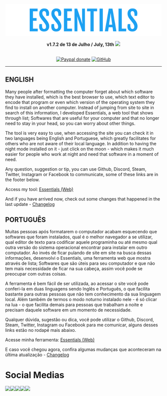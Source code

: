 <div align="center">
  <a href="https://yagasakii.github.io/webessentials/" target="_blank"><img src="logoreadme.png" alt="The Essentials Web"/></a><br>

<b>v1.7.2 de 13 de Julho / July, 13th</b> <img src="http://www.clker.com/cliparts/N/G/g/v/d/N/glossy-red-icon-button-md.png" width="10px"><br><br>

[![Paypal donate](https://img.shields.io/badge/Paypal-donate-yellow.svg)](https://www.paypal.com/cgi-bin/webscr?cmd=_donations&business=BGK9ZCFE6G4C8&currency_code=BRL&source=url)
[![GitHub](https://img.shields.io/github/license/yagasakii/webessentials.svg)](https://github.com/Yagasakii/webessentials/blob/master/LICENSE)
</div>

---

## ENGLISH<br>
Many people after formatting the computer forget about which software they have installed, which is the best browser to use, which text editor to encode that program or even which version of the operating system they find to install on another computer. Instead of jumping from site to site in search of this information, I developed Essentials, a web tool that shows through list; Softwares that are useful for your computer and that no longer need to stay in your head, so you can worry about other things.

The tool is very easy to use, when accessing the site you can check it in two languages being English and Portuguese, which greatly facilitates for others who are not aware of their local language. In addition to having the night mode installed on it - just click on the moon - which makes it much easier for people who work at night and need that software in a moment of need.

Any question, suggestion or tip, you can use Github, Discord, Steam, Twitter, Instagram or Facebook to communicate, some of these links are in the footer below.

Access my tool: <a href="https://webessentials.netlify.com/" target="_blank">Essentials (Web)</a>

And if you have arrived now, check out some changes that happened in the last update - <a href="https://github.com/Yagasakii/webessentials/blob/master/Changelog.md">Changelog</a>

## PORTUGUÊS<br>
Muitas pessoas após formatarem o computador acabam esquecendo que softwares que foram instalados, qual é o melhor navegador a se utilizar, qual editor de texto para codificar aquele programinha ou até mesmo qual outra versão do sistema operacional encontrar para instalar em outro computador. Ao invés de ficar pulando de site em site na busca dessas informações, desenvolvi o Essentials, uma ferramenta web que mostra através de lista; Softwares que são úteis para seu computador e que não tem mais necessidade de ficar na sua cabeça, assim você pode se preocupar com outras coisas.

A ferramenta é bem fácil de ser utilizada, ao acessar o site você pode conferi-la em duas linguagens sendo Inglês e Português, o que facilita bastante para outras pessoas que não tem conhecimento da sua linguagem local. Além também de termos o modo noturno instalado nele - é só clicar na lua - o que facilita demais para pessoas que trabalham a noite e precisam daquele software em um momento de necessidade.

Qualquer dúvida, sugestão ou dica, você pode utilizar o Github, Discord, Steam, Twitter, Instagram ou Facebook para me comunicar, alguns desses links estão no rodapé mais abaixo.

Acesse minha ferramenta: <a href="https://webessentials.netlify.com/" target="_blank">Essentials (Web)</a>

E caso você chegou agora, confira algumas mudanças que aconteceram na última atualização - <a href="https://github.com/Yagasakii/webessentials/blob/master/Changelog.md">Changelog</a>


# Social Medias
<a href="http://www.facebook.com/AndersonMarlonDesign" target="_blank"><img src="https://cdn3.iconfinder.com/data/icons/free-social-icons/67/facebook_circle_color-32.png"></a><a href="http://www.twitter.com/projectYagasaki" target="_blank"><img src="https://cdn0.iconfinder.com/data/icons/flat-social-media-icons-set-round-style-1/550/twitter_2-32.png"></a><a href="http://www.instagram.com/AndersonMarlon" target="_blank"><img src="https://cdn3.iconfinder.com/data/icons/free-social-icons/67/instagram_circle_color-32.png"></a><a href="http://discord.gg/3wr5zTU" target="_blank"><img src="https://cdn0.iconfinder.com/data/icons/free-social-media-set/24/discord-32.png"></a><a href="https://github.com/Yagasakii/" target="_blank"><img src="https://cdn3.iconfinder.com/data/icons/free-social-icons/67/github_circle_black-32.png"></a>
